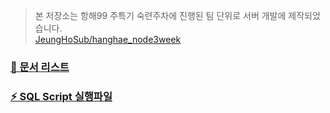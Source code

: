 > 본 저장소는 항해99 주특기 숙련주차에 진행된 팀 단위로 서버 개발에 제작되었습니다.<br>
> [JeungHoSub/hanghae_node3week](https://github.com/JeungHoSub/hanghae_node3week)

### [💌 문서 리스트](./docs/README.md)

### [⚡ SQL Script 실행파일](./sql/default.sql)